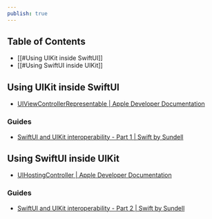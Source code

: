 ```yaml
---
publish: true
---
```

## Table of Contents
- [[#Using UIKit inside SwiftUI]]
- [[#Using SwiftUI inside UIKit]]

## Using UIKit inside SwiftUI
- [UIViewControllerRepresentable | Apple Developer Documentation](https://developer.apple.com/documentation/swiftui/uiviewcontrollerrepresentable) 
### Guides
- [SwiftUI and UIKit interoperability - Part 1 | Swift by Sundell](https://www.swiftbysundell.com/articles/swiftui-and-uikit-interoperability-part-1/) 

## Using SwiftUI inside UIKit
- [UIHostingController | Apple Developer Documentation](https://developer.apple.com/documentation/swiftui/uihostingcontroller)

### Guides
- [SwiftUI and UIKit interoperability - Part 2 | Swift by Sundell](https://www.swiftbysundell.com/articles/swiftui-and-uikit-interoperability-part-2/)